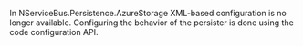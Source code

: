 In NServiceBus.Persistence.AzureStorage XML-based configuration is no longer available. Configuring the behavior of the persister is done using the code configuration API.